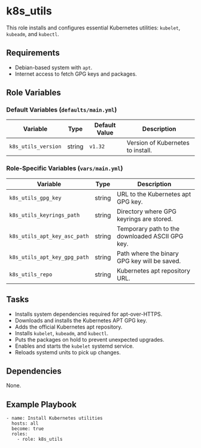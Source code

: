 k8s_utils
=========

This role installs and configures essential Kubernetes utilities: `kubelet`, `kubeadm`, and `kubectl`.

Requirements
------------

- Debian-based system with `apt`.
- Internet access to fetch GPG keys and packages.

Role Variables
--------------

### Default Variables (`defaults/main.yml`)

| Variable             | Type   | Default Value | Description |
|----------------------|--------|----------------|-------------|
| `k8s_utils_version` | string | `v1.32`        | Version of Kubernetes to install. |

### Role-Specific Variables (`vars/main.yml`)

| Variable                        | Type   | Description |
|---------------------------------|--------|-------------|
| `k8s_utils_gpg_key`            | string | URL to the Kubernetes apt GPG key. |
| `k8s_utils_keyrings_path`      | string | Directory where GPG keyrings are stored. |
| `k8s_utils_apt_key_asc_path`   | string | Temporary path to the downloaded ASCII GPG key. |
| `k8s_utils_apt_key_gpg_path`   | string | Path where the binary GPG key will be saved. |
| `k8s_utils_repo`               | string | Kubernetes apt repository URL. |

Tasks
-----

- Installs system dependencies required for apt-over-HTTPS.
- Downloads and installs the Kubernetes APT GPG key.
- Adds the official Kubernetes apt repository.
- Installs `kubelet`, `kubeadm`, and `kubectl`.
- Puts the packages on hold to prevent unexpected upgrades.
- Enables and starts the `kubelet` systemd service.
- Reloads systemd units to pick up changes.

Dependencies
------------

None.

Example Playbook
----------------
```
- name: Install Kubernetes utilities
  hosts: all
  become: true
  roles:
    - role: k8s_utils
```

